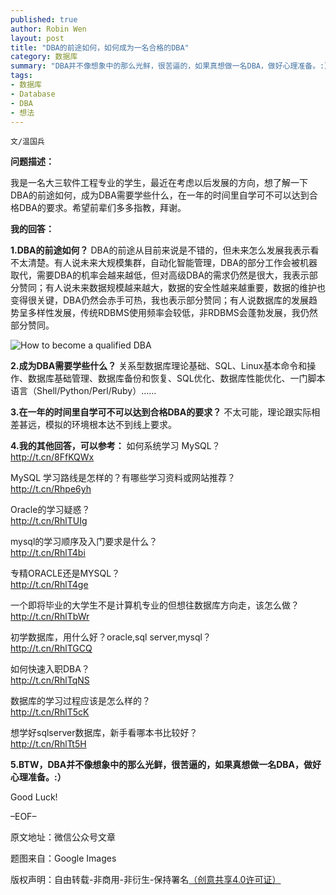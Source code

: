 ```yaml
---
published: true
author: Robin Wen
layout: post
title: "DBA的前途如何，如何成为一名合格的DBA"
category: 数据库
summary: "DBA并不像想象中的那么光鲜，很苦逼的，如果真想做一名DBA，做好心理准备。:）知友问题以及我的回答。"
tags: 
- 数据库
- Database
- DBA
- 想法
---
```


`文/温国兵`

**问题描述：**

我是一名大三软件工程专业的学生，最近在考虑以后发展的方向，想了解一下DBA的前途如何，成为DBA需要学些什么，在一年的时间里自学可不可以达到合格DBA的要求。希望前辈们多多指教，拜谢。

**我的回答：**

**1.DBA的前途如何？**
DBA的前途从目前来说是不错的，但未来怎么发展我表示看不太清楚。有人说未来大规模集群，自动化智能管理，DBA的部分工作会被机器取代，需要DBA的机率会越来越低，但对高级DBA的需求仍然是很大，我表示部分赞同；有人说未来数据规模越来越大，数据的安全性越来越重要，数据的维护也变得很关键，DBA仍然会赤手可热，我也表示部分赞同；有人说数据库的发展趋势呈多样性发展，传统RDBMS使用频率会较低，非RDBMS会蓬勃发展，我仍然部分赞同。

![How to become a qualified DBA](https://cdn.wenguobing.com/LCfXHUO.gif)

**2.成为DBA需要学些什么？**
关系型数据库理论基础、SQL、Linux基本命令和操作、数据库基础管理、数据库备份和恢复、SQL优化、数据库性能优化、一门脚本语言（Shell/Python/Perl/Ruby）……

**3.在一年的时间里自学可不可以达到合格DBA的要求？**
不太可能，理论跟实际相差甚远，模拟的环境根本达不到线上要求。

**4.我的其他回答，可以参考：**
如何系统学习 MySQL？<br/>
<a href="http://t.cn/8FfKQWx" target="_blank">http://t.cn/8FfKQWx</a>

MySQL 学习路线是怎样的？有哪些学习资料或网站推荐？<br/>
<a href="http://t.cn/Rhpe6yh" target="_blank">http://t.cn/Rhpe6yh</a>

Oracle的学习疑惑？<br/>
<a href="http://t.cn/RhlTUIg" target="_blank">http://t.cn/RhlTUIg</a>

mysql的学习顺序及入门要求是什么？<br/>
<a href="http://t.cn/RhlT4bi" target="_blank">http://t.cn/RhlT4bi</a>

专精ORACLE还是MYSQL？<br/>
<a href="http://t.cn/RhlT4ge" target="_blank">http://t.cn/RhlT4ge</a>

一个即将毕业的大学生不是计算机专业的但想往数据库方向走，该怎么做？<br/>
<a href="http://t.cn/RhlTbWr" target="_blank">http://t.cn/RhlTbWr</a>

初学数据库，用什么好？oracle,sql server,mysql？<br/>
<a href="http://t.cn/RhlTGCQ" target="_blank">http://t.cn/RhlTGCQ</a>

如何快速入职DBA？<br/>
<a href="http://t.cn/RhlTqNS" target="_blank">http://t.cn/RhlTqNS</a>

数据库的学习过程应该是怎么样的？<br/>
<a href="http://t.cn/RhlT5cK" target="_blank">http://t.cn/RhlT5cK</a>

想学好sqlserver数据库，新手看哪本书比较好？<br/>
<a href="http://t.cn/RhlTt5H" target="_blank">http://t.cn/RhlTt5H</a>

**5.BTW，DBA并不像想象中的那么光鲜，很苦逼的，如果真想做一名DBA，做好心理准备。:）**

Good Luck!

–EOF–

原文地址：微信公众号文章

题图来自：Google Images

版权声明：自由转载-非商用-非衍生-保持署名<a href="http://creativecommons.org/licenses/by-nc-nd/4.0/deed.zh" target="_blank">（创意共享4.0许可证）</a>
